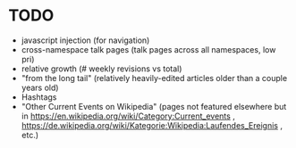 # TODO

* javascript injection (for navigation)
* cross-namespace talk pages (talk pages across all namespaces, low pri)
* relative growth (# weekly revisions vs total)
* "from the long tail" (relatively heavily-edited articles older than a couple years old)
* Hashtags
* "Other Current Events on Wikipedia" (pages not featured elsewhere but in https://en.wikipedia.org/wiki/Category:Current_events , https://de.wikipedia.org/wiki/Kategorie:Wikipedia:Laufendes_Ereignis , etc.)
